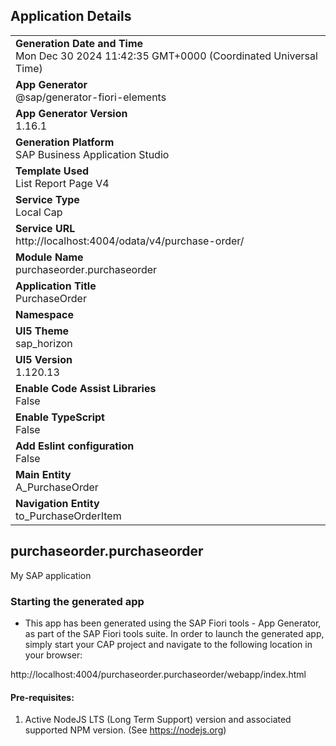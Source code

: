 ## Application Details
|               |
| ------------- |
|**Generation Date and Time**<br>Mon Dec 30 2024 11:42:35 GMT+0000 (Coordinated Universal Time)|
|**App Generator**<br>@sap/generator-fiori-elements|
|**App Generator Version**<br>1.16.1|
|**Generation Platform**<br>SAP Business Application Studio|
|**Template Used**<br>List Report Page V4|
|**Service Type**<br>Local Cap|
|**Service URL**<br>http://localhost:4004/odata/v4/purchase-order/|
|**Module Name**<br>purchaseorder.purchaseorder|
|**Application Title**<br>PurchaseOrder|
|**Namespace**<br>|
|**UI5 Theme**<br>sap_horizon|
|**UI5 Version**<br>1.120.13|
|**Enable Code Assist Libraries**<br>False|
|**Enable TypeScript**<br>False|
|**Add Eslint configuration**<br>False|
|**Main Entity**<br>A_PurchaseOrder|
|**Navigation Entity**<br>to_PurchaseOrderItem|

## purchaseorder.purchaseorder

My SAP application

### Starting the generated app

-   This app has been generated using the SAP Fiori tools - App Generator, as part of the SAP Fiori tools suite.  In order to launch the generated app, simply start your CAP project and navigate to the following location in your browser:

http://localhost:4004/purchaseorder.purchaseorder/webapp/index.html

#### Pre-requisites:

1. Active NodeJS LTS (Long Term Support) version and associated supported NPM version.  (See https://nodejs.org)


